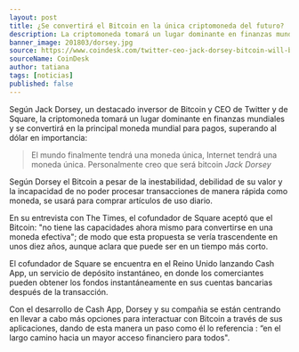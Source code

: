 ```yaml
---
layout: post
title: ¿Se convertirá el Bitcoin en la única criptomoneda del futuro?
description: La criptomoneda tomará un lugar dominante en finanzas mundiales y se convertirá en la principal moneda mundial para pagos, superando al dólar en importancia.
banner_image: 201803/dorsey.jpg
source: https://www.coindesk.com/twitter-ceo-jack-dorsey-bitcoin-will-be-the-worlds-single-currency/
sourceName: CoinDesk
author: tatiana
tags: [noticias]
published: false
---
```


Según Jack Dorsey, un destacado inversor de Bitcoin y CEO de Twitter y de Square, la criptomoneda tomará un lugar dominante en finanzas mundiales y se convertirá en la principal moneda mundial para pagos, superando al dólar en importancia:

<!--more-->

> El mundo finalmente tendrá una moneda única, Internet tendrá una moneda única. Personalmente creo que será bitcoin <cite>Jack Dorsey</cite>

Según Dorsey el Bitcoin a pesar de la inestabilidad, debilidad de su valor y la incapacidad de no poder procesar transacciones de manera rápida como moneda, se usará para comprar artículos de uso diario.

En su entrevista con The Times, el cofundador de Square aceptó que el Bitcoin: "no tiene las capacidades ahora mismo para convertirse en una moneda efectiva"; de modo que esta propuesta se vería trascendente en unos diez años, aunque aclara que puede ser en un tiempo más corto.

El cofundador de Square se encuentra en el Reino Unido lanzando Cash App, un servicio de depósito instantáneo, en donde los comerciantes pueden obtener los fondos instantáneamente en sus cuentas bancarias después de la transacción.

Con el desarrollo de Cash App, Dorsey y su compañia se están centrando en llevar a cabo más opciones para interactuar con Bitcoin a través de sus aplicaciones, dando de esta manera un paso como él lo referencia : “en el largo camino hacia un mayor acceso financiero para todos".
